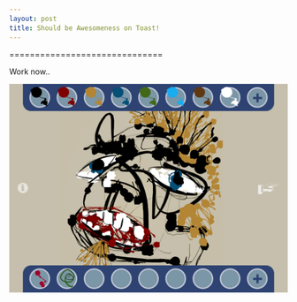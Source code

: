 ```yaml
---
layout: post
title: Should be Awesomeness on Toast!
---
```



==============================

Work now..

![Image description](/images/IMG_0026.JPG)